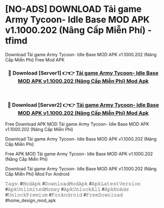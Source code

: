 # [NO-ADS] DOWNLOAD Tải game Army Tycoon- Idle Base MOD APK v1.1000.202 (Nâng Cấp Miễn Phí) - tfimd
Download Tải game Army Tycoon- Idle Base MOD APK v1.1000.202 (Nâng Cấp Miễn Phí) Free Mod APK

<div align="center">
<h3>🔴 Download [Server1] 👉👉 <a href="https://apk-comot.site?title=Tải_game_Army_Tycoon-_Idle_Base_MOD_APK_v1.1000.202_(Nâng_Cấp_Miễn_Phí)">Tải game Army Tycoon- Idle Base MOD APK v1.1000.202 (Nâng Cấp Miễn Phí) Mod Apk</a></h3><br>

<h3>🔴 Download [Server2] 👉👉 <a href="https://apk-comot.site?title=Tải_game_Army_Tycoon-_Idle_Base_MOD_APK_v1.1000.202_(Nâng_Cấp_Miễn_Phí)">Tải game Army Tycoon- Idle Base MOD APK v1.1000.202 (Nâng Cấp Miễn Phí) Mod Apk</a></h3>
</div>


Free Download APK MOD Tải game Army Tycoon- Idle Base MOD APK v1.1000.202 (Nâng Cấp Miễn Phí)

Download Tải game Army Tycoon- Idle Base MOD APK v1.1000.202 (Nâng Cấp Miễn Phí) 

Free APK MOD Tải game Army Tycoon- Idle Base MOD APK v1.1000.202 (Nâng Cấp Miễn Phí) 

Download Tải game Army Tycoon- Idle Base MOD APK v1.1000.202 (Nâng Cấp Miễn Phí) Mod For Android

𝚃𝚊𝚐𝚜: #𝙼𝚘𝚍𝙰𝚙𝚔 #𝙳𝚘𝚠𝚗𝚕𝚘𝚊𝚍𝙼𝚘𝚍𝙰𝚙𝚔 #𝙰𝚙𝚔𝙻𝚊𝚝𝚎𝚜𝚝𝚅𝚎𝚛𝚜𝚒𝚘𝚗 #𝙰𝚙𝚔𝚄𝚗𝚕𝚒𝚖𝚒𝚝𝚎𝚍𝙼𝚘𝚗𝚎𝚢 #𝙰𝚙𝚔𝚄𝚗𝚕𝚘𝚌𝚔𝙰𝚕𝚕 #𝙰𝚙𝚔𝙽𝚘𝙰𝚍𝚜 #𝚄𝚗𝚕𝚘𝚌𝚔𝙿𝚛𝚎𝚖𝚒𝚞𝚖 #𝙵𝚘𝚛𝙰𝚗𝚍𝚛𝚘𝚒𝚍 #𝙵𝚛𝚎𝚎𝙳𝚘𝚠𝚗𝚕𝚘𝚊𝚍 #home_design_mod_apk